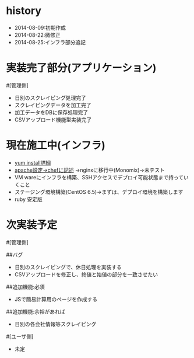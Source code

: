 
history
=====================
* 2014-08-09:初期作成
* 2014-08-22:微修正
* 2014-08-25:インフラ部分追記

実装完了部分(アプリケーション)
=====================
#[管理側]
* 日別のスクレイピング処理完了
* スクレイピングデータを加工完了
* 加工データをDBに保存処理完了
* CSVアップロード機能型実装完了
 
現在施工中(インフラ)
=====================
* [yum install詳細](http://qiita.com/pollseed/items/6e87c2e4e96d16717c28)
* [apache設定->chefに記述](https://github.com/pollseed/chef-common/tree/master/site-cookbooks/apache)
  →nginxに移行中(Monomix)→未テスト
* VM wareにインフラを構築、SSHアクセスでデプロイ可能状態まで持っていくこと
* ステージング環境構築(CentOS 6.5)→まずは、デプロイ環境を構築します
* ruby 安定版

次実装予定
=====================
#[管理側]

##バグ
* 日別のスクレイピングで、休日処理を実装する
* CSVアップロードを修正し、終値と始値の部分を一致させたい

##追加機能:必須
* JSで簡易計算用のページを作成する

##追加機能:余裕があれば
* 日別の各会社情報等スクレイピング

#[ユーザ側]
* 未定

